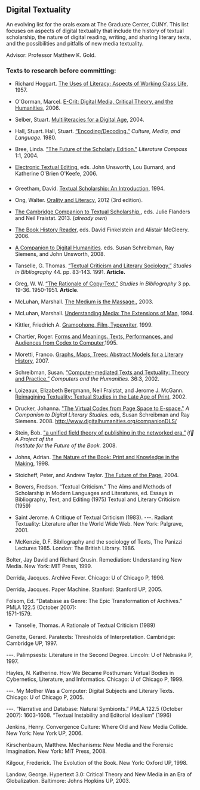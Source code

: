 ## Digital Textuality

An evolving list for the orals exam at The Graduate Center, CUNY. This list focuses on aspects of digital textuality that include the history of textual scholarship, the nature of digital reading, writing, and sharing literary texts, and the possibilities and pitfalls of new media textuality. 

Advisor: Professor Matthew K. Gold. 

### Texts to research before committing:

* Richard Hoggart. [The Uses of Literacy: Aspects of Working Class Life](http://smile.amazon.com/Modern-Classics-Uses-Literacy-Working-lass/dp/0141191589), 1957.

* O'Gorman, Marcel. [E-Crit: Digital Media, Critical Theory, and the Humanities](http://smile.amazon.com/E-Crit-Digital-Critical-Theory-Humanities/), 2006.

* Selber, Stuart. [Multiliteracies for a Digital Age](http://smile.amazon.com/Multiliteracies-Digital-Studies-Rhetoric-Paperback/), 2004.

* Hall, Stuart. Hall, Stuart. [“Encoding/Decoding.”](http://www.worldcat.org/title/culture-media-language-working-papers-in-cultural-studies-1972-79/oclc/56204252&referer=brief_results) *Culture, Media, and Language.* 1980.

* Bree, Linda. ["The Future of the Scholarly Edition."](http://www.worldcat.org/title/the-future-of-the-scholarly-edition/oclc/4638552231&referer=brief_results) *Literature Compass* 1:1, 2004.

* [Electronic Textual Editing.](http://www.worldcat.org/title/electronic-textual-editing/oclc/62134738&referer=brief_results) eds. John Unsworth, Lou Burnard, and Katherine O'Brien O'Keefe, 2006.

### 

* Greetham, David. [Textual Scholarship: An Introduction](http://smile.amazon.com/Textual-Scholarship-Introduction-Reference-Humanities/), 1994.

* Ong, Walter. [Orality and Literacy](http://smile.amazon.com/Orality-Literacy-30th-Anniversary-Accents/), 2012 (3rd edition).

* [The Cambridge Companion to Textual Scholarship.](http://smile.amazon.com/Cambridge-Companion-Scholarship-Companions-Literature/), eds. Julie Flanders and Neil Fraistat. 2013. (*already own*)

* [The Book History Reader](http://smile.amazon.com/Book-History-Reader-David-Finkelstein/), eds. David Finkelstein and Alistair McCleery. 2006.

* [A Companion to Digital Humanities](http://smile.amazon.com/Companion-Digital-Humanities-Susan-Schreibman/). eds. Susan Schreibman, Ray Siemens, and John Unsworth, 2008.

* Tanselle, G. Thomas. [“Textual Criticism and Literary Sociology.”](http://www.jstor.org.ezproxy.gc.cuny.edu/stable/40371938?seq=1#page_scan_tab_contents) *Studies in Bibliography* 44. pp. 83-143. 1991. **Article.**

* Greg, W. W. [“The Rationale of Copy-Text.”](http://www.jstor.org.ezproxy.gc.cuny.edu/stable/40381874?seq=1#page_scan_tab_contents) *Studies in Bibliography* 3 pp. 19-36. 1950-1951. **Article**.

* McLuhan, Marshall. [The Medium is the Massage.](http://www.amazon.com/The-Medium-Massage-Marshall-McLuhan/), 2003.

* McLuhan, Marshall. [Understanding Media: The Extensions of Man](http://www.amazon.com/Understanding-Media-Extensions-Marshall-McLuhan/), 1994.

* Kittler, Friedrich A. [Gramophone, Film, Typewriter](http://www.amazon.com/Gramophone-Film-Typewriter-Writing-Science/), 1999.

* Chartier, Roger. [Forms and Meanings. Texts, Performances, and Audiences from Codex to Computer](http://www.amazon.com/Forms-Meanings-Performances-Audiences-Computer/),1995.

* Moretti, Franco. [Graphs, Maps, Trees: Abstract Models for a Literary History](http://smile.amazon.com/Graphs-Maps-Trees-Abstract-Literary/), 2007.

* Schreibman, Susan. [“Computer-mediated Texts and Textuality: Theory and Practice.”](http://www.jstor.org.ezproxy.gc.cuny.edu/stable/30200528?seq=1#page_scan_tab_contents) *Computers and the Humanities.* 36:3, 2002.

* Loizeaux, Elizabeth Bergmann, Neil Fraistat, and Jerome J. McGann. [Reimagining Textuality: Textual Studies in the Late Age of Print](http://www.worldcat.org/title/reimagining-textuality-textual-studies-in-the-late-age-of-print/oclc/902169871?referer=di&ht=edition), 2002.

* Drucker, Johanna. ["The Virtual Codex from Page Space to E-space."](http://www.digitalhumanities.org/companion/view?docId=blackwell/9781405148641/9781405148641.xml&chunk.id=ss1-5-5&toc.depth=1&toc.id=ss1-5-5&brand=9781405148641_brand) *A Companion to
Digital Literary Studies.* eds, Susan Schreibman and Ray Siemens. 2008. <http://www.digitalhumanities.org/companionDLS/>

* Stein, Bob. ["a unified field theory of publishing in the networked era.”](http://books.openedition.org/oep/148?lang=en) *if:book: A Project of the        
Institute for the Future of the Book.* 2008.

* Johns, Adrian. [The Nature of the Book: Print and Knowledge in the Making](http://smile.amazon.com/Nature-Book-Print-Knowledge-Making/), 1998.

* Stoicheff, Peter, and Andrew Taylor. [The Future of the Page](http://www.worldcat.org.ezproxy.gc.cuny.edu/title/future-of-the-page/oclc/56065718&referer=brief_results), 2004. 


* Bowers, Fredson.
	“Textual Criticism.”
	The Aims and Methods of Scholarship in Modern Languages and Literatures, ed. 			Essays in Bibliography, Text, and Editing (1975)
Textual and Literary Criticism (1959)

* Saint Jerome. A Critique of Textual Criticism (1983).
---. Radiant Textuality: Literature after the World Wide Web.  New  York: Palgrave, 2001.

* McKenzie, D.F. Bibliography and the sociology of Texts, The Panizzi Lectures 1985. London: The British Library. 1986.

Bolter, Jay David and Richard Grusin.  Remediation: Understanding New Media. New  York: MIT Press, 1999.

Derrida, Jacques.  Archive Fever.  Chicago: U of Chicago P, 1996.

Derrida, Jacques.  Paper Machine.  Stanford: Stanford UP, 2005.

Folsom, Ed. “Database as Genre: The Epic Transformation of Archives.”  PMLA 122.5 (October 2007):  
1571-1579.
* Tanselle, Thomas. 
A Rationale of Textual Criticism (1989)

Genette, Gerard.  Paratexts: Thresholds of Interpretation.  Cambridge: Cambridge UP, 1997.

---.  Palimpsests: Literature in the Second Degree.  Lincoln: U of Nebraska P, 1997.

Hayles, N. Katherine. How We Became Posthuman: Virtual Bodies in Cybernetics, Literature, and Informatics.  Chicago: U of Chicago P, 1999.

---. My Mother Was a Computer: Digital Subjects and Literary Texts. Chicago: U of Chicago P, 2005.

---. “Narrative and Database: Natural Symbionts.”  PMLA 122.5 (October 2007):  1603-1608.
“Textual Instability and Editorial Idealism” (1996)

Jenkins, Henry. Convergence Culture: Where Old and New Media Collide.  New York: New York UP, 2006.

Kirschenbaum, Matthew.  Mechanisms: New Media and the Forensic Imagination.  New York:  MIT Press, 2008.

Kilgour, Frederick.  The Evolution of the Book.  New York: Oxford UP, 1998.

Landow, George.  Hypertext 3.0: Critical Theory and New Media in an Era of Globalization.  Baltimore: Johns Hopkins UP, 2003.